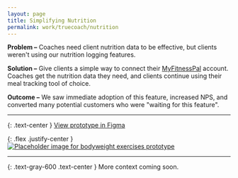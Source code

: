 ```yaml
---
layout: page
title: Simplifying Nutrition
permalink: work/truecoach/nutrition
---
```

**Problem –** Coaches need client nutrition data to be effective, but clients weren't using our nutrition logging features.

**Solution –** Give clients a simple way to connect their <a href="https://www.myfitnesspal.com/api" target="_blank" class="link--highlight">MyFitnessPal</a> account. Coaches get the nutrition data they need, and clients continue using their meal tracking tool of choice.

**Outcome –** We saw immediate adoption of this feature, increased NPS, and converted many potential customers who were "waiting for this feature".

---

{: .text-center }
<a class="link--highlight" href="https://www.figma.com/proto/u7DaARuVTraNSUOXNTSSiZ/TrueCoach-Nutrition?node-id=332%3A2157&scaling=min-zoom" target="_blank">
  View prototype in Figma
</a>

{: .flex .justify-center }
<a href="https://www.figma.com/proto/u7DaARuVTraNSUOXNTSSiZ/TrueCoach-Nutrition?node-id=332%3A2157&scaling=min-zoom" target="_blank">
  <img class="mx-auto" src="https://user-images.githubusercontent.com/178044/96397631-1d042480-1187-11eb-8b5e-c093ec72e3fc.png" alt="Placeholder image for bodyweight exercises prototype" />
</a>

---

{: .text-gray-600 .text-center }
More context coming soon.